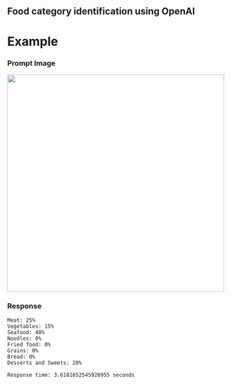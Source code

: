 ## Food category identification using OpenAI

# Example
### Prompt Image
<img src="https://github.com/user-attachments/assets/f77631ac-f2e6-4802-9352-1375d018de81" width="500" />

### Response
```
Meat: 25%
Vegetables: 15%
Seafood: 40%
Noodles: 0%
Fried food: 0%
Grains: 0%
Bread: 0%
Desserts and Sweets: 20%

Response time: 3.6181652545928955 seconds
```
